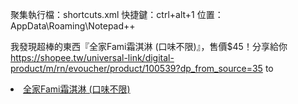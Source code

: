 聚集執行檔：shortcuts.xml
快捷鍵：ctrl+alt+1
位置：AppData\Roaming\Notepad++

我發現超棒的東西『全家Fami霜淇淋 (口味不限)』，售價$45！分享給你 https://shopee.tw/universal-link/digital-product/m/rn/evoucher/product/100539?dp_from_source=35
to
<li><a href="https://shopee.tw/universal-link/digital-product/m/rn/evoucher/product/100539?dp_from_source=35">全家Fami霜淇淋 (口味不限)</a>
